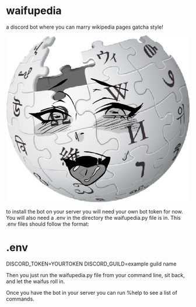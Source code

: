 

# waifupedia
a discord bot where you can marry wikipedia pages gatcha style!

![](waifupedia.png)

to install the bot on your server you will need your own bot token for now. You will also need a .env in the directory the waifupedia.py file is in. This .env files should follow the format:

# .env
DISCORD_TOKEN=YOURTOKEN
DISCORD_GUILD=example guild name

Then you just run the waifupedia.py file from your command line, sit back, and let the waifus roll in.

Once you have the bot in your server you can run %help to see a list of commands.

